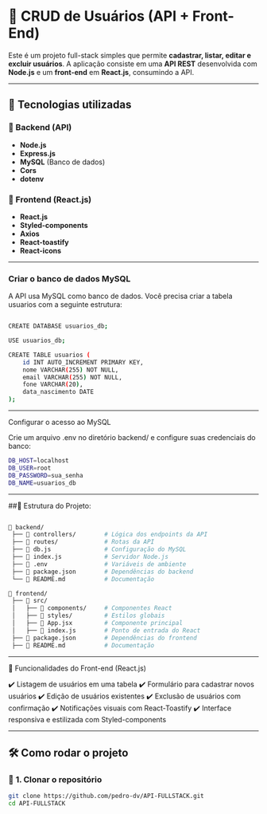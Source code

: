 # 📌 CRUD de Usuários (API + Front-End)

Este é um projeto full-stack simples que permite **cadastrar, listar, editar e excluir usuários**. A aplicação consiste em uma **API REST** desenvolvida com **Node.js** e um **front-end** em **React.js**, consumindo a API.

---

## 🚀 Tecnologias utilizadas

### 🔹 Backend (API)
- **Node.js**
- **Express.js**
- **MySQL** (Banco de dados)
- **Cors**
- **dotenv**

### 🔹 Frontend (React.js)
- **React.js**
- **Styled-components**
- **Axios**
- **React-toastify**
- **React-icons**

---

 ### Criar o banco de dados MySQL

A API usa MySQL como banco de dados. Você precisa criar a tabela usuarios com a seguinte estrutura:

```bash

CREATE DATABASE usuarios_db;

USE usuarios_db;

CREATE TABLE usuarios (
    id INT AUTO_INCREMENT PRIMARY KEY,
    nome VARCHAR(255) NOT NULL,
    email VARCHAR(255) NOT NULL,
    fone VARCHAR(20),
    data_nascimento DATE
);

```
---

Configurar o acesso ao MySQL

Crie um arquivo .env no diretório backend/ e configure suas credenciais do banco:

```bash 
DB_HOST=localhost
DB_USER=root
DB_PASSWORD=sua_senha
DB_NAME=usuarios_db

```


---

##📌 Estrutura do Projeto:
```bash  

📂 backend/
 ├── 📂 controllers/        # Lógica dos endpoints da API
 ├── 📂 routes/             # Rotas da API
 ├── 📂 db.js               # Configuração do MySQL
 ├── 📂 index.js            # Servidor Node.js
 ├── 📂 .env                # Variáveis de ambiente
 ├── 📂 package.json        # Dependências do backend
 └── 📂 README.md           # Documentação

📂 frontend/
 ├── 📂 src/
 │   ├── 📂 components/     # Componentes React
 │   ├── 📂 styles/         # Estilos globais
 │   ├── 📂 App.jsx         # Componente principal
 │   ├── 📂 index.js        # Ponto de entrada do React
 ├── 📂 package.json        # Dependências do frontend
 ├── 📂 README.md           # Documentação

```
---

🎨 Funcionalidades do Front-end (React.js)

✔️ Listagem de usuários em uma tabela
✔️ Formulário para cadastrar novos usuários
✔️ Edição de usuários existentes
✔️ Exclusão de usuários com confirmação
✔️ Notificações visuais com React-Toastify
✔️ Interface responsiva e estilizada com Styled-components

---

## 🛠️ Como rodar o projeto

### 📌 **1. Clonar o repositório**
```bash
git clone https://github.com/pedro-dv/API-FULLSTACK.git
cd API-FULLSTACK
